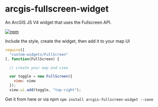 # arcgis-fullscreen-widget
An ArcGIS JS V4 widget that uses the Fullscreen API.

[![npm](https://img.shields.io/npm/v/arcgis-fullscreen-widget.svg?maxAge=2592000)](https://www.npmjs.com/package/arcgis-fullscreen-widget)

Include the style, create the widget, then add it to your map UI

```js
require([
  "custom-widgets/FullScreen"
], function(FullScreen) {

  // create your map and view

  var toggle = new FullScreen({
    view: view
  });
  view.ui.add(toggle, "top-right");
```

Get it from here or via npm `npm install arcgis-fullscreen-widget --save`